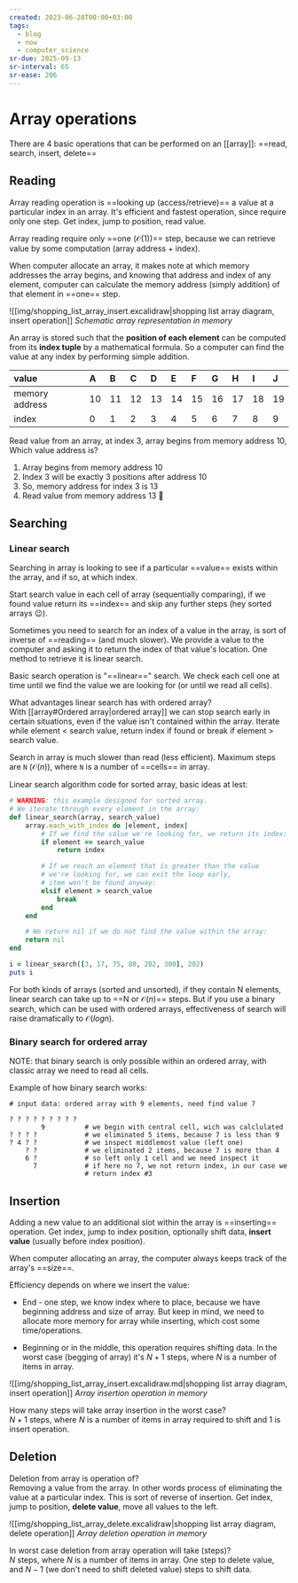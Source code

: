 ```yaml
---
created: 2023-06-28T00:00+03:00
tags:
  - blog
  - now
  - computer_science
sr-due: 2025-09-13
sr-interval: 65
sr-ease: 206
---
```


# Array operations

There are 4 basic operations that can be performed on an [[array]]: ==read, search, insert, delete== <!--SR:!2024-11-19,53,255-->

## Reading

Array reading operation is ==looking up (access/retrieve)== a value at a particular index in an array. It's efficient and fastest operation, since require only one step. Get index, jump to position, read value. <!--SR:!2024-09-16,27,250-->

Array reading require only ==one ($\mathcal{O}(1)$)== step, because we can retrieve value by some computation (array address + index). <!--SR:!2024-09-28,29,230-->

When computer allocate an array, it makes note at which memory addresses the array begins, and knowing that address and index of any element, computer can calculate the memory address (simply addition) of that element in ==one== step. <!--SR:!2024-09-13,24,250-->

![[img/shopping_list_array_insert.excalidraw|shopping list array diagram, insert operation]]
_Schematic array representation in memory_

An array is stored such that the **position of each element** can be computed from its **index tuple** by a mathematical formula. So a computer can find the value at any index by performing simple addition.

| value          | A  | B  | C  | D  | E  | F  | G  | H  | I  | J  |
| :------------- | :- | :- | :- | :- | :- | :- | :- | :- | :- | :- |
| memory address | 10 | 11 | 12 | 13 | 14 | 15 | 16 | 17 | 18 | 19 |
| index          | 0  | 1  | 2  | 3  | 4  | 5  | 6  | 7  | 8  | 9  |

Read value from an array, at index 3, array begins from memory address 10, Which value address is?
<br class="f">
1. Array begins from memory address 10
2. Index 3 will be exactly 3 positions after address 10
3. So, memory address for index 3 is 13
4. Read value from memory address 13 👀 <!--SR:!2025-04-05,71,235-->

## Searching

### Linear search

Searching in array is looking to see if a particular ==value== exists within the array, and if so, at which index. <!--SR:!2024-09-23,24,250-->

Start search value in each cell of array (sequentially comparing), if we found value return its ==index== and skip any further steps (hey sorted arrays 😉).

Sometimes you need to search for an index of a value in the array, is sort of inverse of ==reading== (and much slower). We provide a value to the computer and asking it to return the index of that value's location. One method to retrieve it is linear search.

Basic search operation is "==linear==" search. We check each cell one at time until we find the value we are looking for (or until we read all cells). <!--SR:!2024-09-11,8,235-->

What advantages linear search has with ordered array?
<br class="f">
With [[array#Ordered array|ordered array]] we can stop search early in certain situations, even if the value isn't contained within the array. Iterate while element < search value, return index if found or break if element > search value. <!--SR:!2024-10-04,25,236-->

Search in array is much slower than read (less efficient). Maximum steps are `N` ($\mathcal{O}(n)$), where `N` is a number of ==cells== in array. <!--SR:!2024-09-22,23,250-->

Linear search algorithm code for sorted array, basic ideas at lest:
<br class="f">
```ruby
# WARNING: this example designed for sorted array.
# We iterate through every element in the array:
def linear_search(array, search_value)
    array.each_with_index do |element, index|
        # If we find the value we're looking for, we return its index:
        if element == search_value
            return index

        # If we reach an element that is greater than the value
        # we're looking for, we can exit the loop early,
        # item won't be found anyway:
        elsif element > search_value
            break
        end
    end

    # We return nil if we do not find the value within the array:
    return nil
end

i = linear_search([3, 17, 75, 80, 202, 300], 202)
puts i
```

For both kinds of arrays (sorted and unsorted), if they contain N elements, linear search can take up to ==N or $\mathcal{O}(n)$== steps. But if you use a binary search, which can be used with ordered arrays, effectiveness of search will raise dramatically to $\mathcal{O}(log n)$. <!--SR:!2024-10-17,42,250-->

### Binary search for ordered array

NOTE: that binary search is only possible within an ordered array, with classic array we need to read all cells.

Example of how binary search works:

```
# input data: ordered array with 9 elements, need find value 7

? ? ? ? ? ? ? ? ?
        9          # we begin with central cell, wich was calclulated
? ? ? ?            # we eliminated 5 items, because 7 is less than 9
? 4 ? ?            # we inspect middlemost value (left one)
    ? ?            # we eliminated 2 items, because 7 is more than 4
    6 ?            # so left only 1 cell and we need inspect it
      7            # if here no 7, we not return index, in our case we
                   # return index #3
```

## Insertion

Adding a new value to an additional slot within the array is ==inserting== operation. Get index, jump to index position, optionally shift data, **insert value** (usually before index position). <!--SR:!2024-09-27,18,210-->

When computer allocating an array, the computer always keeps track of the array's ==size==. <!--SR:!2025-02-07,45,250-->

Efficiency depends on where we insert the value:

- End - one step, we know index where to place, because we have beginning address and size of array. But keep in mind, we need to allocate more memory for array while inserting, which cost some time/operations.

- Beginning or in the middle, this operation requires shifting data. In the worst case (begging of array) it's $N+1$ steps, where $N$ is a number of items in array.

![[img/shopping_list_array_insert.excalidraw.md|shopping list array diagram, insert operation]] _Array insertion operation in memory_

How many steps will take array insertion in the worst case?
<br class="f">
$N+1$ steps, where $N$ is a number of items in array required to shift and 1 is insert operation. <!--SR:!2024-09-13,16,230-->

## Deletion

Deletion from array is operation of?
<br class="f">
Removing a value from the array. In other words process of eliminating the value at a particular index. This is sort of reverse of insertion. Get index, jump to position, **delete value**, move all values to the left. <!--SR:!2024-09-12,15,230-->

![[img/shopping_list_array_delete.excalidraw|shopping list array diagram, delete operation]]
_Array deletion operation in memory_

In worst case deletion from array operation will take (steps)?
<br class="f">
$N$ steps, where $N$ is a number of items in array. One step to delete value, and $N-1$ (we don't need to shift deleted value) steps to shift data. <!--SR:!2024-12-01,54,230-->
